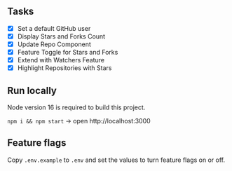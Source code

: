 ## Tasks
- [x] Set a default GitHub user
- [x] Display Stars and Forks Count
- [x] Update Repo Component
- [x] Feature Toggle for Stars and Forks
- [x] Extend with Watchers Feature
- [x] Highlight Repositories with Stars

## Run locally
Node version 16 is required to build this project.

`npm i && npm start` -> open http://localhost:3000

## Feature flags
Copy `.env.example` to `.env` and set the values to turn feature flags on or off.